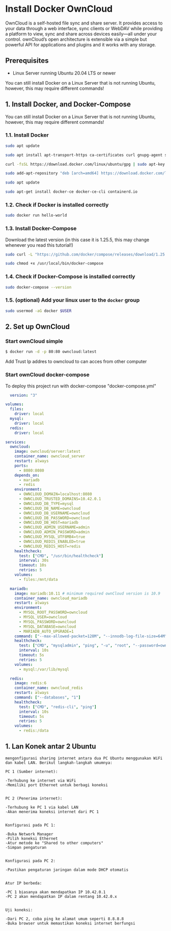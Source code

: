 
# Install Docker OwnCloud 

OwnCloud is a self-hosted file sync and share server. It provides access to your data through a web interface, sync clients or WebDAV while providing a platform to view, sync and share across devices easily—all under your control. ownCloud’s open architecture is extensible via a simple but powerful API for applications and plugins and it works with any storage.


## Prerequisites

- Linux Server running Ubuntu 20.04 LTS or newer

You can still install Docker on a Linux Server that is not running Ubuntu, however, this may require different commands!

## 1. Install Docker, and Docker-Compose
 
You can still install Docker on a Linux Server that is not running Ubuntu, however, this may require different commands!

### 1.1. Install Docker
```bash
sudo apt update

sudo apt install apt-transport-https ca-certificates curl gnupg-agent software-properties-common

curl -fsSL https://download.docker.com/linux/ubuntu/gpg | sudo apt-key add -

sudo add-apt-repository "deb [arch=amd64] https://download.docker.com/linux/ubuntu $(lsb_release -cs) stable"

sudo apt update

sudo apt-get install docker-ce docker-ce-cli containerd.io
```

### 1.2. Check if Docker is installed correctly
```bash
sudo docker run hello-world
```

### 1.3. Install Docker-Compose

Download the latest version (in this case it is 1.25.5, this may change whenever you read this tutorial!)

```bash
sudo curl -L "https://github.com/docker/compose/releases/download/1.25.5/docker-compose-$(uname -s)-$(uname -m)" -o /usr/local/bin/docker-compose

sudo chmod +x /usr/local/bin/docker-compose
```

### 1.4. Check if Docker-Compose is installed correctly
```bash
sudo docker-compose --version
```

### 1.5. (optional) Add your linux user to the `docker` group
```bash
sudo usermod -aG docker $USER
```

## 2. Set up OwnCloud

### Start ownCloud simple
```bash
$ docker run -d -p 80:80 owncloud:latest
```
Add Trust Ip addres to owncloud to can acces from other computer

### Start ownCloud docker-compose
To deploy this project run with docker-compose "docker-compose.yml"

```yml
  version: "3"

volumes:
  files:
    driver: local
  mysql:
    driver: local
  redis:
    driver: local

services:
  owncloud:
    image: owncloud/server:latest
    container_name: owncloud_server
    restart: always
    ports:
      - 8080:8080
    depends_on:
      - mariadb
      - redis
    environment:
      - OWNCLOUD_DOMAIN=localhost:8080
      - OWNCLOUD_TRUSTED_DOMAINS=10.42.0.1
      - OWNCLOUD_DB_TYPE=mysql
      - OWNCLOUD_DB_NAME=owncloud
      - OWNCLOUD_DB_USERNAME=owncloud
      - OWNCLOUD_DB_PASSWORD=owncloud
      - OWNCLOUD_DB_HOST=mariadb
      - OWNCLOUD_ADMIN_USERNAME=admin
      - OWNCLOUD_ADMIN_PASSWORD=admin
      - OWNCLOUD_MYSQL_UTF8MB4=true
      - OWNCLOUD_REDIS_ENABLED=true
      - OWNCLOUD_REDIS_HOST=redis
    healthcheck:
      test: ["CMD", "/usr/bin/healthcheck"]
      interval: 30s
      timeout: 10s
      retries: 5
    volumes:
      - files:/mnt/data

  mariadb:
    image: mariadb:10.11 # minimum required ownCloud version is 10.9
    container_name: owncloud_mariadb
    restart: always
    environment:
      - MYSQL_ROOT_PASSWORD=owncloud
      - MYSQL_USER=owncloud
      - MYSQL_PASSWORD=owncloud
      - MYSQL_DATABASE=owncloud
      - MARIADB_AUTO_UPGRADE=1
    command: ["--max-allowed-packet=128M", "--innodb-log-file-size=64M"]
    healthcheck:
      test: ["CMD", "mysqladmin", "ping", "-u", "root", "--password=owncloud"]
      interval: 10s
      timeout: 5s
      retries: 5
    volumes:
      - mysql:/var/lib/mysql

  redis:
    image: redis:6
    container_name: owncloud_redis
    restart: always
    command: ["--databases", "1"]
    healthcheck:
      test: ["CMD", "redis-cli", "ping"]
      interval: 10s
      timeout: 5s
      retries: 5
    volumes:
      - redis:/data
```


## 1. Lan Konek antar 2 Ubuntu
```
mengonfigurasi sharing internet antara dua PC Ubuntu menggunakan WiFi dan kabel LAN. Berikut langkah-langkah umumnya:

PC 1 (Sumber internet):

-Terhubung ke internet via WiFi
-Memiliki port Ethernet untuk berbagi koneksi


PC 2 (Penerima internet):

-Terhubung ke PC 1 via kabel LAN
-Akan menerima koneksi internet dari PC 1


Konfigurasi pada PC 1:

-Buka Network Manager
-Pilih koneksi Ethernet
-Atur metode ke "Shared to other computers"
-Simpan pengaturan


Konfigurasi pada PC 2:

-Pastikan pengaturan jaringan dalam mode DHCP otomatis


Atur IP berbeda:

-PC 1 biasanya akan mendapatkan IP 10.42.0.1
-PC 2 akan mendapatkan IP dalam rentang 10.42.0.x


Uji koneksi:

-Dari PC 2, coba ping ke alamat umum seperti 8.8.8.8
-Buka browser untuk memastikan koneksi internet berfungsi 
```
